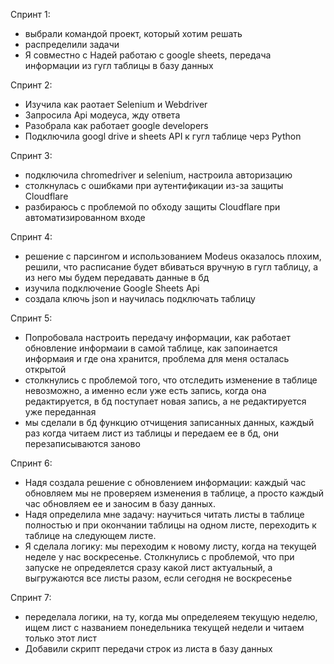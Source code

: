 Спринт 1:
- выбрали командой проект, который хотим решать
- распределили задачи
- Я совместно с Надей работаю с google sheets, передача информации из гугл таблицы в базу данных

Спринт 2:
- Изучила как раотает Selenium и Webdriver
- Запросила Api модеуса, жду ответа
- Разобрала как работает google developers
- Подключила googl drive и sheets API к гугл таблице черз Python
  
Спринт 3:
- подключила chromedriver и selenium, настроила авторизацию
- столкнулась с ошибками при аутентификации из-за защиты Cloudflare
- разбираюсь с проблемой по обходу защиты Cloudflare при автоматизированном входе

Спринт 4:
 - решение с парсингом и использованием Modeus оказалось плохим, решили, что расписание будет вбиваться вручную в гугл таблицу, а из него мы будем передавать данные в бд
 - изучила подключение Google Sheets Api
 - создала ключь json и научилась подключать таблицу
 
Спринт 5:
- Попробовала настроить передачу информации, как работает обновление информаии в самой таблице, как запоинается информаия и где она хранится, проблема для меня осталась открытой
- столкнулись с проблемой того, что отследить изменение в таблице невозможно, а именно если уже есть запись, когда она редактируется, в бд поступает новая запись, а не редактируется уже переданная
- мы сделали в бд функцию отчищения записанных данных, каждый раз когда читаем лист из таблицы и передаем ее в бд, они перезаписываются заново

Спринт 6:
- Надя создала решение с обновлением информации: каждый час обновляем мы не проверяем изменения в таблице, а просто каждый час обновляем ее и заносим в базу данных.
- Надя определила мне задачу: научиться читать листы в таблице полностью и при окончании таблицы на одном листе, переходить к таблице на следующем листе. 
- Я сделала логику: мы переходим к новому листу, когда на текущей неделе у нас воскресенье. Столкнулись с проблемой, что при запуске не опредеялется сразу какой лист актуальный, а выгружаются все листы разом, если сегодня не воскресенье

Спринт 7:
- переделала логики, на ту, когда мы определеяем текущую неделю, ищем лист с названием понедельника текущей недели и читаем только этот лист
- Добавили скрипт передачи строк из листа в базу данных
